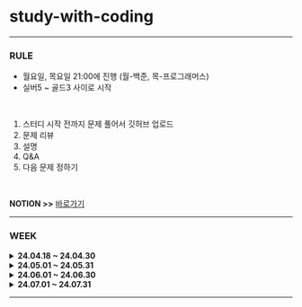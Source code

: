 # study-with-coding

<HR>

### RULE
- 월요일, 목요일 21:00에 진행 (월-백준, 목-프로그래머스)
- 실버5 ~ 골드3 사이로 시작

<br> 

1. 스터디 시작 전까지 문제 풀어서 깃허브 업로드
2. 문제 리뷰
3. 설명
4. Q&A
5. 다음 문제 정하기

<br> 

**NOTION >>** [바로가기](https://fantastic-asteroid-b25.notion.site/study-with-coding-3a30e6216e4d437aa65928f0632a2b27?pvs=4)

<HR>

### WEEK


<details>
<summary><strong> 24.04.18 ~ 24.04.30 </strong></summary>
<div markdown="1">
  <br> 
  
| 문제 번호 | 문제 이름 | 날짜 |
|----------|-----------|-----------|
| [B12852](https://www.acmicpc.net/problem/12852) | 1로 만들기 2 | 04.25 |
| [B1495](https://www.acmicpc.net/problem/1495) | 기타리스트 | 04.25 |
| [B2108](https://www.acmicpc.net/problem/2108) | 통계학 | 04.25 |
| [P42587](https://school.programmers.co.kr/learn/courses/30/lessons/42587) | 프로세스  | 04.22 |
| [P214289](https://school.programmers.co.kr/learn/courses/30/lessons/214289) | 에어컨 | 04.22 |
| [P150367](https://school.programmers.co.kr/learn/courses/30/lessons/150367) | 표현 가능한 이진트리  | 04.22 |
| [B1158](https://www.acmicpc.net/problem/1158) | 요세푸스 문제 | 04.18 |
| [B24511](https://www.acmicpc.net/problem/24511) | queuestack | 04.18 |
| [B6236](https://www.acmicpc.net/problem/6236) | 용돈 관리 | 04.18 |

</div>
</details>

<details>
<summary><strong> 24.05.01 ~ 24.05.31 </strong></summary>
<div markdown="1">
  <br> 
  
| 문제 번호 | 문제 이름 | 날짜 |
|----------|-----------|-----------|
| [B1541](https://www.acmicpc.net/problem/1541) | 잃어버린 괄호  | 05.30 |
| [B1759](https://www.acmicpc.net/problem/1759) | 암호 만들기  | 05.30 |
| [B23757](https://www.acmicpc.net/problem/23757) | 아이들과 선물 상자  | 05.30 |
| [P250135](https://school.programmers.co.kr/learn/courses/30/lessons/250135) | 아날로그 시계  | 05.23 |
| [P140107](https://school.programmers.co.kr/learn/courses/30/lessons/140107) | 점 찍기  | 05.23 |
| [P138475](https://school.programmers.co.kr/learn/courses/30/lessons/138475) | 억억단을 외우자  | 05.23 |
| [B2012](https://www.acmicpc.net/problem/2012) | 등수 매기기  | 05.20 |
| [B2563](https://www.acmicpc.net/problem/2563) | 색종이  | 05.20 |
| [B5582](https://www.acmicpc.net/problem/5582) | 공통 부분 문자열  | 05.20 |
| [P131701](https://school.programmers.co.kr/learn/courses/30/lessons/131701) | 연속 부분 수열 합의 개수  | 05.16 |
| [P43105](https://school.programmers.co.kr/learn/courses/30/lessons/43105) | 정수 삼각형  | 05.16 |
| [P43238](https://school.programmers.co.kr/learn/courses/30/lessons/43238) | 입국심사  | 05.16 |
| [B1946](https://www.acmicpc.net/problem/1946) | 신입 사원  | 05.13 |
| [B2583](https://www.acmicpc.net/problem/2583) | 영역 구하기  | 05.13 |
| [P132265](https://school.programmers.co.kr/learn/courses/30/lessons/132265) | 롤케이크 자르기  | 05.09 |
| [P133500](https://school.programmers.co.kr/learn/courses/30/lessons/133500) | 등대  | 05.09 |
| [P12924](https://school.programmers.co.kr/learn/courses/30/lessons/12924) | 숫자의 표현  | 05.09 |
| [B1406](https://www.acmicpc.net/problem/1406) | 에디터  | 05.06 |
| [B21736](https://www.acmicpc.net/problem/21736) | 헌내기는 친구가 필요해  | 05.06 |
| [B17413](https://www.acmicpc.net/problem/17413) | 단어 뒤집기 2  | 05.06 |
| [P12909](https://school.programmers.co.kr/learn/courses/30/lessons/12909) | 올바른 괄호  | 05.02 |
| [P148653](https://school.programmers.co.kr/learn/courses/30/lessons/148653) | 마법의 엘리베이터  | 05.02 |
| [P136797](https://school.programmers.co.kr/learn/courses/30/lessons/136797) | 숫자 타자 대회  | 05.02 |

</div>
</details>

<details>
<summary><strong> 24.06.01 ~ 24.06.30 </strong></summary>
<div markdown="1">
  <br> 
  
| 문제 번호 | 문제 이름 | 날짜 |
|----------|-----------|-----------|
| [B16401](https://www.acmicpc.net/problem/16401) | 과자 나눠주기  | 06.27 |
| [B4883](https://www.acmicpc.net/problem/4883) | 삼각 그래프  | 06.27 |
| [B15988](https://www.acmicpc.net/problem/15988) | 1, 2, 3 더하기 3  | 06.27 |
| [P12900](https://school.programmers.co.kr/learn/courses/30/lessons/12900) | 2 * n 타일링  | 06.24 |
| [P12911](https://school.programmers.co.kr/learn/courses/30/lessons/12911) | 다음 큰 숫자  | 06.24 |
| [P12980](https://school.programmers.co.kr/learn/courses/30/lessons/12980) | 점프와 순간 이동  | 06.24 |
| [B1149](https://www.acmicpc.net/problem/1149) | RGB거리  | 06.20 |
| [B9084](https://www.acmicpc.net/problem/9084) | 동전  | 06.20 |
| [B11048](https://www.acmicpc.net/problem/11048) | 이동하기  | 06.20 |
| [P12973](https://school.programmers.co.kr/learn/courses/30/lessons/12973) | 짝지어 제거하기  | 06.17 |
| [P178870](https://school.programmers.co.kr/learn/courses/30/lessons/178870) | 연속된 부분 수열의   | 06.17 |
| [P172927](https://school.programmers.co.kr/learn/courses/30/lessons/172927) | 광물 캐기  | 06.17 |
| [B20920](https://www.acmicpc.net/problem/20920) | 영단어 암기는 괴로워  | 06.13 |
| [B10825](https://www.acmicpc.net/problem/10825) | 국영수  | 06.13 |
| [B2477](https://www.acmicpc.net/problem/2477) | 참외밭  | 06.13 |
| [P250137](https://school.programmers.co.kr/learn/courses/30/lessons/250137) | 붕대 감기기  | 06.10 |
| [P176962](https://school.programmers.co.kr/learn/courses/30/lessons/176962) | 과제 진행하  | 06.10 |
| [P258705](https://school.programmers.co.kr/learn/courses/30/lessons/258705) | 산 모양 타일  | 06.10 |
| [B15961](https://www.acmicpc.net/problem/15961) | 회전 초밥  | 06.06 |
| [B21610](https://www.acmicpc.net/problem/21610) | 마법사 상어와 비바라기  | 06.06 |
| [B2293](https://www.acmicpc.net/problem/2293) | 동전 1  | 06.06 |
| [P258712](https://school.programmers.co.kr/learn/courses/30/lessons/258712) | 가장 많이 받은 선물  | 06.03 |
| [P150365](https://school.programmers.co.kr/learn/courses/30/lessons/150365) | 미로 탈출 명령어  | 06.03 |
| [P181187](https://school.programmers.co.kr/learn/courses/30/lessons/181187) | 두 원 사이의 정수 쌍  | 06.03 |

</div>
</details>

<details>
<summary><strong> 24.07.01 ~ 24.07.31 </strong></summary>
<div markdown="1">
  <br> 
  
| 문제 번호 | 문제 이름 | 날짜 |
|----------|-----------|-----------|
| [B10819](https://www.acmicpc.net/problem/10819) | 차이를 최대로  | 07.18 |
| [B14675](https://www.acmicpc.net/problem/14675) | 단절점과 단절선  | 07.18 |
| [B2636](https://www.acmicpc.net/problem/2636) | 치즈  | 07.18 |
| [P42888](https://school.programmers.co.kr/learn/courses/30/lessons/42888) | 오픈채팅방 | 07.15 |
| [P169198](https://school.programmers.co.kr/learn/courses/30/lessons/169198) | 당구 연습  | 07.15 |
| [P161990](https://school.programmers.co.kr/learn/courses/30/lessons/161990) | 바탕화면 정리  | 07.15 |
| [B25381](https://www.acmicpc.net/problem/25381) | ABBC  | 07.11 |
| [B3096](https://www.acmicpc.net/problem/3096) | 영화제  | 07.11 |
| [B1449](https://www.acmicpc.net/problem/1449) | 수리공 항승  | 07.11 |
| [P152995](https://school.programmers.co.kr/learn/courses/30/lessons/152995) | 인사고과 | 07.08 |
| [P148652](https://school.programmers.co.kr/learn/courses/30/lessons/148652) | 유사 칸토어 비트열  | 07.08 |
| [P12981](https://school.programmers.co.kr/learn/courses/30/lessons/12981) | 영어 끝말잇기  | 07.08 |
| [B1477](https://www.acmicpc.net/problem/1477) | 휴게소 세우기  | 07.04 |
| [B16947](https://www.acmicpc.net/problem/16947) | 서울 지하철 2호선  | 07.04 |
| [B2004](https://www.acmicpc.net/problem/2004) | 조합 0의 개수  | 07.04 |
| [P250121](https://school.programmers.co.kr/learn/courses/30/lessons/250121) | 데이터 분석 | 07.01 |
| [P12914](https://school.programmers.co.kr/learn/courses/30/lessons/12914) | 멀리 뛰기  | 07.01 |
| [P138476](https://school.programmers.co.kr/learn/courses/30/lessons/138476) | 귤 고르기  | 07.01 |

</div>
</details>


<HR>

